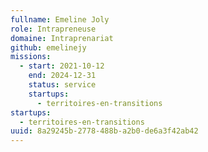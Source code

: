 ```yaml
---
fullname: Emeline Joly
role: Intrapreneuse
domaine: Intraprenariat
github: emelinejy
missions:
  - start: 2021-10-12
    end: 2024-12-31
    status: service
    startups:
      - territoires-en-transitions
startups:
  - territoires-en-transitions
uuid: 8a29245b-2778-488b-a2b0-de6a3f42ab42
---
```

